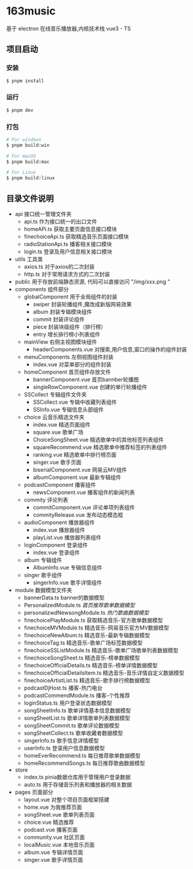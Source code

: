 # 163music

基于 electron 在线音乐播放器,内核技术栈 vue3 - TS 

## 项目启动

### 安装

```bash
$ pnpm install
```

### 运行

```bash
$ pnpm dev
```

### 打包

```bash
# For windows
$ pnpm build:win

# For macOS
$ pnpm build:mac

# For Linux
$ pnpm build:linux
```

## 目录文件说明

- api 接口统一管理文件夹
  - api.ts 作为接口统一的出口文件
  - homeAPi.ts 获取主要页面信息接口模块
  - finechoiceApi.ts 获取精选音乐页面接口模块
  - radioStationApi.ts 播客相关接口模块
  - login.ts 登录及用户信息相关接口模块
- utils 工具类
  - axios.ts 对于axios的二次封装
  - http.ts 对于常用请求方式的二次封装
- public 用于存放前端静态资源, 代码可以直接访问 "/img/xxx.png "
- components 组件部分
  - globalComponent 用于全局组件的封装
    - swiper 封装轮播组件,魔改成新版网易效果
    - album 封装专辑模块组件
    - commit 封装评论组件
    - piece 封装块级组件（排行榜）
    - entry 增长排行榜小列表组件
  - mainView 右侧主视图模块组件
    - headerComponents.vue 对搜索,用户信息,窗口的操作的组件封装
  - menuComponents 左侧视图组件封装
    - index.vue 对菜单部分的组件封装
  - homeComponent 首页组件存放文件
    - bannerComponent.vue 首页bannber轮播图
    - singleRowComponent.vue 创建的单行轮播组件
  - SSCollect 专辑组件文件夹
    - SSCollect.vue 专辑中收藏列表组件
    - SSInfo.vue 专辑信息头部组件
  - choice 云音乐精选文件夹
    - index.vue 精选页面组件
    - square.vue 歌单广场
    - ChoiceSongSheet.vue 精选歌单中的其他标签列表组件
    - squareRecommend.vue 精选歌单中推荐标签的列表组件
    - ranking.vue 精选歌单中排行榜页面
    - singer.vue 歌手页面
    - biserialComponent.vue 网易云MV组件
    - albumComponent.vue 最新专辑组件
  - podcastComponent 播客组件
    - newsComponent.vue 播客组件的新闻列表
  - commity 评论列表
    - commitComponent.vue 评论单项列表组件
    - commityRelease.vue 发布动态模态框
  - audioComponent 播放器组件
    - index.vue 播放器组件
    - playList.vue 播放器列表组件
  - loginComponent 登录组件
    - index.vue 登录组件
  - album 专辑组件
    - AlbumInfo.vue 专辑信息组件
  - singer 歌手组件
    - singerInfo.vue 歌手详情组件
- module 数据模型文件夹
  - bannerData.ts  banner的数据模型
  - PersonalizedModule.ts *首页推荐歌单数据模型*
  - personalizwdNewsongModule.ts *热门歌曲数据模型*
  - finechoicePlayModule.ts 获取精选音乐-官方歌单数据模型
  - finechoiceMVModule.ts 精选音乐-网易音乐官方MV数据模型
  - finechoiceNewAlbum.ts 精选音乐-最新专辑数据模型
  - finechoiceTag.ts 精选音乐-歌单广场标签数据模型
  - finechoiceSSListModule.ts 精选音乐-歌单广场歌单列表数据模型
  - finechoiceSongSheet.ts 精选音乐-榜单数据模型
  - finechoiceOfficialDetails.ts 精选音乐-榜单详情数据模型
  - finechoiceOfficialDetailsItem.ts 精选音乐-音乐详情自定义数据模型
  - finechoiceArtistList.ts 精选音乐-歌手排行榜数据模型
  - podcastDjHost.ts 播客-热门电台
  - podcastCommendModule.ts 播客-个性推荐
  - loginStatus.ts 用户登录状态数据模型
  - songSheetInfo.ts 歌单详情基本信息数据模型
  - songSheetList.ts 歌单详情歌单列表数据模型
  - songSheetCommit.ts 歌单评论数据模型
  - songSheetCollect.ts 歌单收藏者数据模型
  - singerInfo.ts 歌手信息详情模型
  - userInfo.ts 登录用户信息数据模型
  - homeEverRecommend.ts 每日推荐歌单数据模型
  - homeRecommendSongs.ts 每日推荐歌曲数据模型
- store
  - index.ts pinia数据仓库用于管理用户登录数据
  - auto.ts 用于存储音乐列表和播放器的相关数据
- pages 页面部分
  - layout.vue 对整个项目页面框架搭建
  - home.vue 为我推荐页面
  - songSheet.vue 歌单列表页面
  - choice.vue 精选推荐
  - podcast.vue 播客页面
  - community.vue 社区页面
  - localMusic.vue 本地音乐页面
  - album.vue  专辑详情页面
  - singer.vue 歌手详情页面

​	
